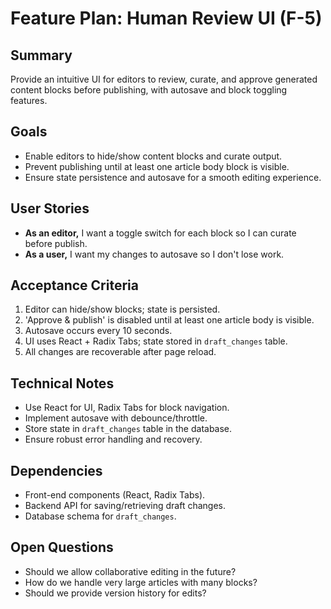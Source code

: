 # Feature Plan: Human Review UI (F-5)

## Summary
Provide an intuitive UI for editors to review, curate, and approve generated content blocks before publishing, with autosave and block toggling features.

## Goals
- Enable editors to hide/show content blocks and curate output.
- Prevent publishing until at least one article body block is visible.
- Ensure state persistence and autosave for a smooth editing experience.

## User Stories
- **As an editor,** I want a toggle switch for each block so I can curate before publish.
- **As a user,** I want my changes to autosave so I don't lose work.

## Acceptance Criteria
1. Editor can hide/show blocks; state is persisted.
2. 'Approve & publish' is disabled until at least one article body is visible.
3. Autosave occurs every 10 seconds.
4. UI uses React + Radix Tabs; state stored in `draft_changes` table.
5. All changes are recoverable after page reload.

## Technical Notes
- Use React for UI, Radix Tabs for block navigation.
- Implement autosave with debounce/throttle.
- Store state in `draft_changes` table in the database.
- Ensure robust error handling and recovery.

## Dependencies
- Front-end components (React, Radix Tabs).
- Backend API for saving/retrieving draft changes.
- Database schema for `draft_changes`.

## Open Questions
- Should we allow collaborative editing in the future?
- How do we handle very large articles with many blocks?
- Should we provide version history for edits? 